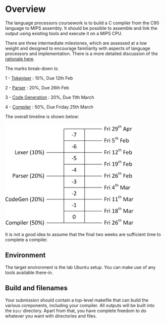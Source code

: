 Overview
========

The language processors coursework is to build a C compiler
from the C90 language to MIPS assembly. It should be possible
to assemble and link the output using existing tools and
execute it on a MIPS CPU.

There are three intermediate milestones, which are assessed
at a low weight and designed to encourage familiarity with
aspects of language processors and implementation. There
is a more detailed discussion of the [rationale here](rationale.md).

The marks break-down is:

1 - [Tokeniser](1-tokeniser.md) : 10%, Due 12th Feb

2 - [Parser](2-parser.md) : 20%, Due 26th Feb

3 - [Code Generation](3-code-generator.md) : 20%, Due 11th March

4 - [Compiler](4-compiler.md) : 50%, Due Friday 25th March

The overall timeline is shown below:

![Timeline](timeline.png)

It is not a good idea to assume that the final two weeks
are sufficient time to complete a compiler.

Environment
-----------

The target environment is the lab Ubuntu setup. You can
make use of any tools available there-in.

Build and filenames
-------------------

Your submission should contain a top-level makefile that
can build the various components, including your compiler.
All outputs will be built into the `bin/` directory. Apart
from that, you have complete freedom to do whatever you
want with directories and files.

